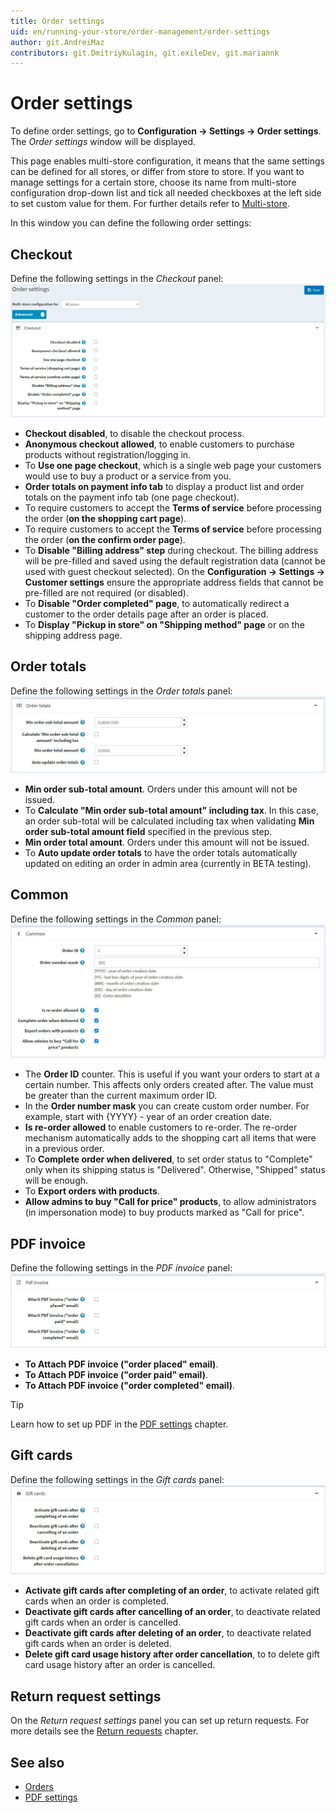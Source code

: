 ```yaml
---
title: Order settings
uid: en/running-your-store/order-management/order-settings
author: git.AndreiMaz
contributors: git.DmitriyKulagin, git.exileDev, git.mariannk
---
```


# Order settings

To define order settings, go to **Configuration → Settings → Order settings**. The *Order settings* window will be displayed. 

This page enables multi-store configuration, it means that the same settings can be defined for all stores, or differ from store to store. If you want to manage settings for a certain store, choose its name from multi-store configuration drop-down list and tick all needed checkboxes at the left side to set custom value for them. For further details refer to [Multi-store](xref:en/getting-started/advanced-configuration/multi-store).

In this window you can define the following order settings:

## Checkout
Define the following settings in the *Checkout* panel:
![Checkout](_static/order-settings/checkout.jpg)

* **Checkout disabled**, to disable the checkout process.
* **Anonymous checkout allowed**, to enable customers to purchase products without registration/logging in.
* To **Use one page checkout**, which is a single web page your customers would use to buy a product or a service from you.
* **Order totals on payment info tab** to display a product list and order totals on the payment info tab (one page checkout).
* To require customers to accept the **Terms of service** before processing the order (**on the shopping cart page**).
* To require customers to accept the **Terms of service** before processing the order (**on the confirm order page**).
* To **Disable "Billing address" step** during checkout. The billing address will be pre-filled and saved using the default registration data (cannot be used with guest checkout selected). On the **Configuration → Settings → Customer settings** ensure the appropriate address fields that cannot be pre-filled are not required (or disabled).
* To **Disable "Order completed" page**, to automatically redirect a customer to the order details page after an order is placed.
* To **Display "Pickup in store" on "Shipping method" page** or on the shipping address page.

## Order totals
Define the following settings in the *Order totals* panel:
![Totals](_static/order-settings/totals.jpg)

* **Min order sub-total amount**. Orders under this amount will not be issued.
* To **Calculate "Min order sub-total amount" including tax**. In this case, an order sub-total will be calculated including tax when validating **Min order sub-total amount field** specified in the previous step.
* **Min order total amount**. Orders under this amount will not be issued.
* To **Auto update order totals** to have the order totals automatically updated on editing an order in admin area (currently in BETA testing).

## Common
Define the following settings in the *Common* panel:
![Common](_static/order-settings/common.jpg)

* The **Order ID** counter. This is useful if you want your orders to start at a certain number. This affects only orders created after. The value must be greater than the current maximum order ID.
* In the **Order number mask** you can create custom order number. For example, start with {YYYY} - year of an order creation date.
* **Is re-order allowed** to enable customers to re-order. The re-order mechanism automatically adds to the shopping cart all items that were in a previous order.
* To **Complete order when delivered**, to set order status to "Complete" only when its shipping status is "Delivered". Otherwise, "Shipped" status will be enough.
* To **Export orders with products**.
* **Allow admins to buy "Call for price" products**, to allow administrators (in impersonation mode) to buy products marked as "Call for price".

## PDF invoice
Define the following settings in the *PDF invoice* panel:
![PDF invoice](_static/order-settings/pdf-invoice.jpg)

* **To Attach PDF invoice ("order placed" email)**.
* **To Attach PDF invoice ("order paid" email)**.
* **To Attach PDF invoice ("order completed" email)**.

> [!TIP]
>
> Learn how to set up PDF in the [PDF settings](xref:en/getting-started/advanced-configuration/pdf-settings) chapter.

## Gift cards
Define the following settings in the *Gift cards* panel:
![Gift cards](_static/order-settings/gift-cards.jpg)

* **Activate gift cards after completing of an order**, to activate related gift cards when an order is completed.
* **Deactivate gift cards after cancelling of an order**, to deactivate related gift cards when an order is cancelled.
* **Deactivate gift cards after deleting of an order**, to deactivate related gift cards when an order is deleted.
* **Delete gift card usage history after order cancellation**, to to delete gift card usage history after an order is cancelled.

## Return request settings
On the *Return request settings* panel you can set up return requests. For more details see the [Return requests](xref:en/running-your-store/order-management/return-requests) chapter.

## See also

* [Orders](xref:en/running-your-store/order-management/orders)
* [PDF settings](xref:en/getting-started/advanced-configuration/pdf-settings)
